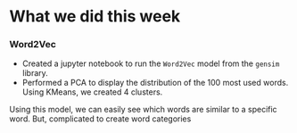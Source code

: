 # What we did this week
### Word2Vec

- Created a jupyter notebook to run the `Word2Vec` model from the `gensim` library.
- Performed a PCA to display the distribution of the 100 most used words. Using KMeans, we created 4 clusters.

Using this model, we can easily see which words are similar to a specific word. But, complicated to create word categories



